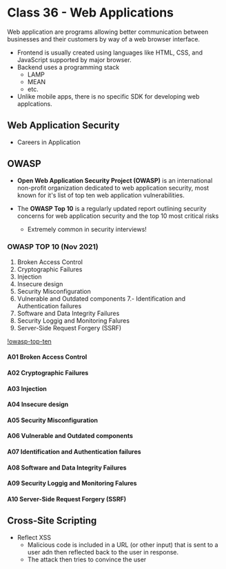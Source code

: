 # Class 36 - Web Applications

Web application are programs allowing better communication between businesses and their customers by way of a web browser interface.
- Frontend is usually created using languages like HTML, CSS, and JavaScript supported by major browser.
- Backend uses a programming stack
  - LAMP
  - MEAN
  - etc.
- Unlike mobile apps, there is no specific SDK for developing web applcations. 

## Web Application Security
- Careers in Application

## OWASP
- **Open Web Application Security Project (OWASP)** is an international non-profit organization dedicated to web application security, most known for it's list of top ten web application vulnerabilities.

- The **OWASP Top 10** is a regularly updated report outlining security concerns for web application security and the top 10 most critical risks
  - Extremely common in security interviews!

### OWASP TOP 10 (Nov 2021)
1. Broken Access Control
2. Cryptographic Failures
3. Injection
4. Insecure design
5. Security Misconfiguration
6. Vulnerable and Outdated components
7.- Identification and Authentication failures
8. Software and Data Integrity Failures
9. Security Loggig and Monitoring Falures
10. Server-Side Request Forgery (SSRF)

[!owasp-top-ten](https://owasp.org/www-project-top-ten/assets/images/mapping.png)

#### A01 Broken Access Control
#### A02 Cryptographic Failures
#### A03 Injection
#### A04 Insecure design
#### A05 Security Misconfiguration
#### A06 Vulnerable and Outdated components
#### A07 Identification and Authentication failures
#### A08 Software and Data Integrity Failures
#### A09 Security Loggig and Monitoring Falures
#### A10 Server-Side Request Forgery (SSRF)

## Cross-Site Scripting
- Reflect XSS
  - Malicious code is included in a URL (or other input) that is sent to a user  adn then reflected back to the user in response.
  - The attack then tries to convince the user